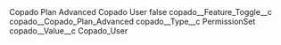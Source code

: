 <?xml version="1.0" encoding="UTF-8"?>
<CustomMetadata xmlns="http://soap.sforce.com/2006/04/metadata" xmlns:xsi="http://www.w3.org/2001/XMLSchema-instance" xmlns:xsd="http://www.w3.org/2001/XMLSchema">
    <label>Copado Plan Advanced Copado User</label>
    <protected>false</protected>
    <values>
        <field>copado__Feature_Toggle__c</field>
        <value xsi:type="xsd:string">copado__Copado_Plan_Advanced</value>
    </values>
    <values>
        <field>copado__Type__c</field>
        <value xsi:type="xsd:string">PermissionSet</value>
    </values>
    <values>
        <field>copado__Value__c</field>
        <value xsi:type="xsd:string">Copado_User</value>
    </values>
</CustomMetadata>
